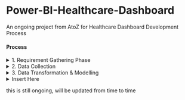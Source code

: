 # Power-BI-Healthcare-Dashboard
An ongoing project from AtoZ for Healthcare Dashboard Development Process

#### Process
<details>

<summary>1. Requirement Gathering Phase</summary>

- Identify Stakeholder
  > establish point of contact (user who use dashboard, clarify your doubt)
- Understand business objective
  > meeting & communication, set objective & goal,
- Data study
  > data source, column desc, data type, volume/frequency & Data quality
- Define Scope
  > doc KPI, timeline, expectation

Never forget to document your step
80: 20 rule
keep 80 buffer
always overdeliver

_Let's understand the project_

Project Goal: 
1. Track curent status of patient waiting list
2. Analyze historical monthly trend of waiting list in Inpatient & Outpatient categories
3. Detail speciality level and age profile analysis

Metric:
1. Avg & Median of waiting list
2. Current total wait list

Views required:
1. Summary sheet
2. Detail page of granular analysis
   
</details>



<details>

<summary>2. Data Collection</summary>

Data connectors: excel, csv, sql db, Azure, JSON, Web

we use central folder connecteor
multiple excel file, form relationship
https://www.youtube.com/watch?v=G8ikAJele_s&list=WL&index=4&t=19s


when there are multiple file, check:
1. Column count are the same
2. Column header are the same

load the data


</details>

<details>

<summary>3. Data Transformation & Modelling</summary>

_What you need to check_
1. Data type (is correct with column content)
2. Date column (double check)
3. Split, add, merge when needed
4. total rows (transform>count row>remove at applied step(to not be confused)) tally with csv
5. form join by rename column that is the same thing
6. add column
7. Append table (combine to be new table)

dont forget to close and apply

hiding view the inpatient/outpatient table to avoid confusion (in modelwindow)




</details>

<details>

<summary>Insert Here</summary>

</details>



this is still ongoing, will be updated from time to time
